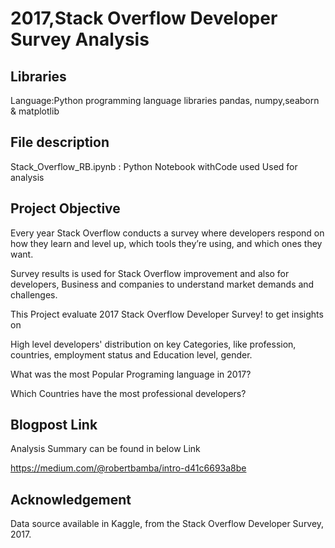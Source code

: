 # 2017,Stack Overflow Developer Survey Analysis

## Libraries 
Language:Python programming language 
libraries pandas, numpy,seaborn & matplotlib

## File description
Stack_Overflow_RB.ipynb : Python Notebook withCode used Used for analysis

## Project Objective
Every year Stack Overflow conducts a survey where developers respond on how they learn and level up, which tools they’re using, and which ones they want.

Survey results is used for Stack Overflow improvement and also for developers, Business and companies to understand market demands and challenges.

This Project  evaluate 2017 Stack Overflow Developer Survey! to get insights on

High level developers' distribution on key Categories, like profession, countries, employment status and Education level, gender.

What was the most Popular Programing language in 2017?

Which Countries have the most professional developers?

## Blogpost Link
Analysis Summary can be found in below Link

https://medium.com/@robertbamba/intro-d41c6693a8be

## Acknowledgement 
Data source available in Kaggle, from the Stack Overflow Developer Survey, 2017.

